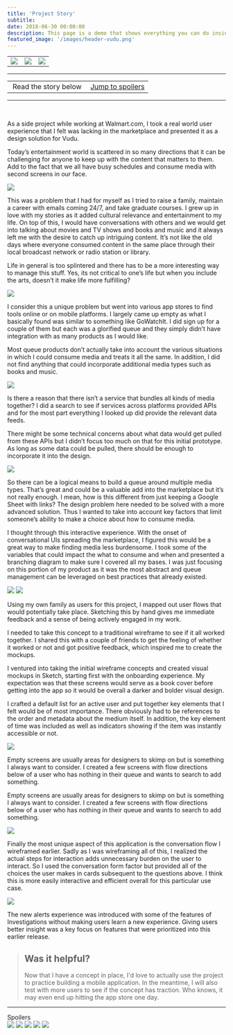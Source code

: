 ```yaml
---
title: 'Project Story'
subtitle: 
date: 2018-06-30 00:00:00
description: This page is a demo that shows everything you can do inside portfolio and blog posts.
featured_image: '/images/header-vudu.png'
---
```


<table>

<tr>

<td><a href="paypal.html"><img src="../images/arrow-left.svg"></a></td>
<td><img src="../images/poster-vudu.png" class="project__poster"></td>
<td><a href="walmart.html"><img src="../images/arrow-right.svg"></a></td>

</tr>

</table>

<hr>
<table class="post-navigation">

<tr>

<td><i class="fab fa-readme"></i> &nbsp;Read the story below</td>
<td><i class="fas fa-angle-double-down"></i> &nbsp;<a href="#spoilers" target="_self">Jump to spoilers</a> </td>

</tr>

</table>
<hr>
<div class="spacer">&nbsp;</div>

As a side project while working at Walmart.com, I took a real world user experience that I felt was lacking in the marketplace and presented it as a design solution for Vudu.

Today’s entertainment world is scattered in so many directions that it can be challenging for anyone to keep up with the
content that matters to them. Add to the fact that we all have busy schedules and consume media with second
screens in our face.

<img src="../images/story-vudu-1.png">

This was a problem that I had for myself as I tried to raise a family, maintain a career with emails coming 24/7, and take
graduate courses. I grew up in love with my stories as it added cultural relevance and entertainment to my
life. On top of this, I would have conversations with others and we would get into talking about movies and
TV shows and books and music and it always left me with the desire to catch up intriguing content. It’s not
like the old days where everyone consumed content in the same place through their local broadcast network
or radio station or library.

Life in general is too splintered and there has to be a more interesting way to manage this stuff. Yes, its not critical
to one’s life but when you include the arts, doesn’t it make life more fulfilling?

<img src="../images/story-vudu-2.png">

I consider this a unique problem but went into various app stores to find tools online or on mobile platforms. I largely
came up empty as what I basically found was similar to something like GoWatchIt. I did sign up for a couple
of them but each was a glorified queue and they simply didn’t have integration with as many products as I
would like.

Most queue products don’t actually take into account the various situations in which I could consume media and treats it
all the same. In addition, I did not find anything that could incorporate additional media types such as
books and music.

<img src="../images/story-vudu-3.jpg">

Is there a reason that there isn’t a service that bundles all kinds of media together? I did a search to see if services
across platforms provided APIs and for the most part everything I looked up did provide the relevant data
feeds.

There might be some technical concerns about what data would get pulled from these APIs but I didn’t focus too much on that
for this initial prototype. As long as some data could be pulled, there should be enough to incorporate it
into the design.

<img src="../images/story-vudu-4.png">

So there can be a logical means to build a queue around multiple media types. That’s great and could be a valuable add into
the marketplace but it’s not really enough. I mean, how is this different from just keeping a Google Sheet
with links? The design problem here needed to be solved with a more advanced solution. Thus I wanted to take
into account key factors that limit someone’s ability to make a choice about how to consume media.

I thought through this interactive experience. With the onset of conversational UIs spreading the marketplace, I figured
this would be a great way to make finding media less burdensome. I took some of the variables that could
impact the what to consume and when and presented a branching diagram to make sure I covered all my bases.
I was just focusing on this portion of my product as it was the most abstract and queue management can be
leveraged on best practices that already existed.

<img src="../images/story-vudu-5a.png">
<img src="../images/story-vudu-5b.png">

Using my own family as users for this project, I mapped out user flows that would potentially take place. Sketching this
by hand gives me immediate feedback and a sense of being actively engaged in my work.



I needed to take this concept to a traditional wireframe to see if it all worked together. I shared this with a couple of
friends to get the feeling of whether it worked or not and got positive feedback, which inspired me to create
the mockups.



I ventured into taking the initial wireframe concepts and created visual mockups in Sketch, starting first with the onboarding
experience. My expectation was that these screens would serve as a book cover before getting into the app
so it would be overall a darker and bolder visual design.

I crafted a default list for an active user and put together key elements that I felt would be of most importance. There
obviously had to be references to the order and metadata about the medium itself. In addition, the key element
of time was included as well as indicators showing if the item was instantly accessible or not.

<img src="../images/story-vudu-6.png">

Empty screens are usually areas for designers to skimp on but is something I always want to consider. I created a few screens
with flow directions below of a user who has nothing in their queue and wants to search to add something.

Empty screens are usually areas for designers to skimp on but is something I always want to consider. I created a few screens
with flow directions below of a user who has nothing in their queue and wants to search to add something.

<img src="../images/story-vudu-7.png">

Finally the most unique aspect of this application is the conversation flow I wireframed earlier. Sadly as I was wireframing
all of this, I realized the actual steps for interaction adds unnecessary burden on the user to interact.
So I used the conversation form factor but provided all of the choices the user makes in cards subsequent
to the questions above. I think this is more easily interactive and efficient overall for this particular
use case.

<img src="../images/story-vudu-8.jpg">

The new alerts experience was introduced with some of the features of Investigations without making users learn a new experience.
Giving users better insight was a key focus on features that were prioritized into this earlier release.

> <h2>Was it helpful?</h2> Now that I have a concept in place, I'd love to actually use the project to practice building a mobile application. In the meantime, I will also test with more users to see if the concept has traction. Who knows, it may even end up hitting the app store one day.

<hr>
<a id="spoilers">Spoilers</a>
<div class="gallery" data-columns="2">
<img src="../images/story-vudu-4.png">
<img src="../images/story-vudu-5a.png">
<img src="../images/story-vudu-5b.png">
<img src="../images/story-vudu-6.png">
<img src="../images/story-vudu-7.png">
</div>
